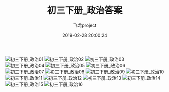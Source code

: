﻿---
title: 初三下册_政治答案
author: 飞龙project
avatar: 'https://wx1.sinaimg.cn/large/006bYVyvgy1ftand2qurdj303c03cdfv.jpg'
authorLink: /
authorAbout: 一个好奇的人
authorDesc: 一个好奇的人
categories: 答案
comments: true
date: 2019-02-28 20:00:24
tags: 答案
keywords:
description:
photos: https://feilongproject.github.io/img/五三.jpg
---
![初三下册_政治01](https://feilongproject.github.io/daan/初三下册/政治/01.jpg)
![初三下册_政治02](https://feilongproject.github.io/daan/初三下册/政治/02.jpg)
![初三下册_政治03](https://feilongproject.github.io/daan/初三下册/政治/03.jpg)
![初三下册_政治04](https://feilongproject.github.io/daan/初三下册/政治/04.jpg)
![初三下册_政治05](https://feilongproject.github.io/daan/初三下册/政治/05.jpg)
![初三下册_政治06](https://feilongproject.github.io/daan/初三下册/政治/06.jpg)
![初三下册_政治07](https://feilongproject.github.io/daan/初三下册/政治/07.jpg)
![初三下册_政治08](https://feilongproject.github.io/daan/初三下册/政治/08.jpg)
![初三下册_政治09](https://feilongproject.github.io/daan/初三下册/政治/09.jpg)
![初三下册_政治10](https://feilongproject.github.io/daan/初三下册/政治/10.jpg)
![初三下册_政治11](https://feilongproject.github.io/daan/初三下册/政治/11.jpg)
![初三下册_政治12](https://feilongproject.github.io/daan/初三下册/政治/12.jpg)
![初三下册_政治13](https://feilongproject.github.io/daan/初三下册/政治/13.jpg)
![初三下册_政治14](https://feilongproject.github.io/daan/初三下册/政治/14.jpg)
![初三下册_政治15](https://feilongproject.github.io/daan/初三下册/政治/15.jpg)
![初三下册_政治16](https://feilongproject.github.io/daan/初三下册/政治/16.jpg)